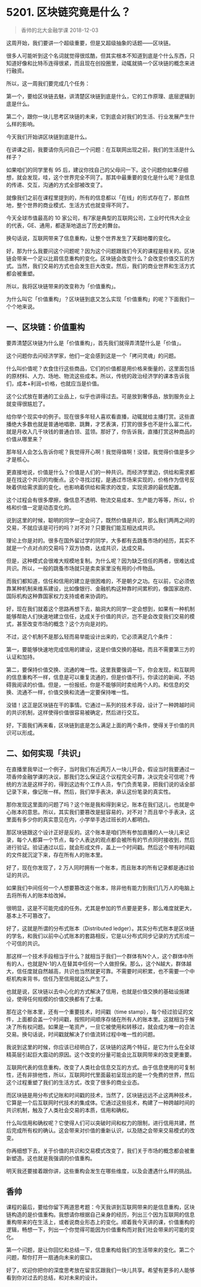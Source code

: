 # 5201. 区块链究竟是什么？
> 香帅的北大金融学课
2018-12-03

这周开始，我们要讲一个超级重要，但是又超级抽象的话题——区块链。

很多人可能听到这个名词就觉得很炫酷，但其实根本不知道到底是个什么东西，只知道好像和比特币连得很紧，而且现在创投圈里，动辄就搞一个区块链的概念来进行融资。

所以，这一周我们要完成几个任务：

第一个，要给区块链去魅，讲清楚区块链到底是什么，它的工作原理、底层逻辑到底是什么。

第二个，跟你一块儿思考区块链的未来，它到底会对我们的生活、行业发展产生什么样的影响。

今天我们开始讲区块链到底是什么。

在讲课之前，我要请你先问自己一个问题：在互联网出现之前，我们的生活是什么样子？

如果咱们的同学里有 95 后，建议你找自己的父母问一下。这个问题你如果仔细想，就会发现，哇，这个世界完全不同了。那其中最重要的变化是什么呢？是信息的传递、交互，沟通的方式全部被改变了。

就像我们之前在课程里提到的，所有的信息都以「在线」的形式存在了，那自然地，整个世界的商业模式、生活方式也就变得不同了。

今天全球市值最高的 10 家公司，有7家是典型的互联网公司，工业时代伟大企业的代表，GE、通用，都逐渐地退出了历史的舞台。

换句话说，互联网带来了信息重构，让整个世界发生了天翻地覆的变化。

好，那为什么我要问这个问题呢？因为这个问题跟我们今天的课程是相关的。区块链会带来一个足以比肩信息重构的变化。区块链会改变什么？会改变价值交互的方式。当然，我们交易的方式也会发生巨大改变。然后，我们的商业世界和生活方式都会被重塑。

所以，我将区块链带来的改变称为「价值重构」。

为什么叫它「价值重构」？区块链到底又怎么实现「价值重构」的呢？下面我们一个个地来说。

## 一、区块链：价值重构
要弄清楚区块链为什么是「价值重构」，首先我们就得弄清楚什么是「价值」。

这个问题你去问经济学家，他们一定会感到这是一个「拷问灵魂」的问题。

什么叫价值呢？衣食住行这些商品，它们的价值都是用价格来衡量的，这里面包括的原材料、人力、场地、物流这些成本。所以，传统的政治经济学的课本告诉我们，成本+利润=价格，也就应当是价值。

这个公式放在普通的工业品上，似乎也讲得过去。可是放到奢侈品，放到服务业上就变得很尴尬了。

给你举个现实中的例子。现在很多年轻人喜欢看直播，动辄就给主播打赏。这些直播绝大多数也就是普通地唱歌、跳舞，才艺表演，打赏的很多也不是什么富二代，就是月收入几千块钱的普通白领、蓝领。那好了，你告诉我，直播打赏这种商品的价值从哪里来？

那年轻人会怎么告诉你呢？我觉得开心啊！我觉得值啊！没错，我觉得价值是多少才是核心。

更直接地说，价值是什么？价值是人们的一种共识。而经济学里边，供给和需求都是在找这个共识的均衡点。这个寻找过程，是通过市场来实现的，价格作为信号反映着供给需求面的变化，也影响着供给和需求的改变，实现资源的最优配置。

这个过程会有很多摩擦，像信息不透明、物流交易成本、生产能力等等，所以，价格和价值一定是动态变化的。

说到这里的时候，聪明的同学一定会问了，既然价值是共识，那么我们两两之间的交易，不就应该是可行的吗？对不对？只要我们能互相达成共识。

理论上你是对的。很多在国外留过学的同学，大多都有去跳蚤市场的经历，其实不就是一个点对点的交易吗？双方协商，达成共识，达成交易。

但是，这种模式会很难大规模地复制。为什么呢？因为缺乏信任的两者，很难达成共识。所以，一般的跳蚤市场就只是卖卖家里没有用的小件物品。

而我们都知道，信任和信用的建立是很困难的，不是朝夕之功。在以前，它必须依靠某种机制来维系建设，比如像银行、金融机构这种靠时间累积的，像国家政府、国际机构这种靠国家权力支持或者来协调的。

好，现在我们就着这个思路再想下去，脑洞大的同学一定会想到，如果有一种机制能够帮助人们快速地建立信任，达成关于价值的共识，岂不是会改变我们交易的模式，甚至改变市场的概念？这个方向是对的。

不过，这个机制不是那么轻而易举能设计出来的，它必须满足几个条件：

第一，要能够快速地完成信用的建设，这是价值交换的基础，而且不需要第三方的认证和加持。

第二，要保持价值交换、流通的唯一性。这里我要强调一下，你会发现，和互联网的信息重构不一样，信息是可以重复流通的，但是价值不行。你读过的新闻，不妨碍我阅读的价值。但是，一份报纸，你是不能够同时卖给两个人的。和信息的交换、流通不一样，价值交换和流通一定要保持唯一性。

没错！这正是区块链在干的事情。它通过一系列的技术手段，设计了一种跨越时间的共识机制，这样使得价值很容易被确定，然后进行交互。

好，下面我们再来看，区块链到底是怎么满足上面的两个条件，使得关于价值的共识可以形成。

## 二、如何实现「共识」
在直播里我举过一个例子，当时我们有近两万人一块儿开会，假设当时我要通过一项香帅金融学课的决议，那我们怎么保证这个议程完全可靠，决议完全可信呢？传统的方法是这样子的，得到这边有个工作人员，专门负责笔录，把我们说的话全部记录下来，像记账一样。然后，我们举手表决，承认这份笔录的真实性。

那你发现这里面的问题了吗？这个账是我和得到来记，账本在我们这儿，也就是中心账本的意思。所以，其实我们要篡改是挺容易的，对不对？而且举个手表决，这里面有多少你的真实意见在内，小学举手选过班长的人都明白。

那区块链跟这个设计正好是反的。这个账本是咱们所有参加直播的人一块儿来记录，每个人都算一个节点，每个人表达的观点都会被所有的节点同时接收到，然后进行验证。验证通过以后，就会形成文件，盖上一个时间戳。然后这个带有时间戳的文件就沉淀下来，存在所有人的账本里。

好了，现在你发现了，2 万人同时拥有一个账本，而且账本的所有记录都是通过验证的共识。

如果我们中间任何一个人想要篡改这个账本，除非他有能力到我们几万人的电脑上去将所有人的账本给改掉。

很明显，这是不可能完成的任务。尤其是参加的节点要是更多，那么难度就更大，基本上不可篡改了。

好了，这就是所谓的分布式账本（Distributed ledger）。其实分布式账本是区块链的学名，和我们以前中心式账本的套路相反，它是以分布式同步记录的方式形成一个可信的共识。

那这样一个技术手段相当于什么？就相当于我们一个群体有N个人，这个群体中所有的人，也就是N-1的人在替其中任何一个人做担保。那么，这个N越大，群体越大，信任度就自然越高，共识也当然就更可靠。不需要时间积累，也不需要一个中枢机构来背书，信任乃至信用就这么产生了。

也就是说，区块链以去中心化的方式解决了信用，也就是价值交换的基础设施建设，使得任何规模的价值交换都有了土壤。

那在这个账本里，还有一个重要技术，时间戳（time stamp），每个经过验证的文件，上面都会盖一个时间戳，按照时间顺序存储在所有人的账本里。这就相当于解决了所有权问题。如果是一笔资产，一旦它被使用和转移过，就会成为唯一的合法交易。换句话说，时间戳就解决了价值流转过程中唯一性的问题。

我说到这里的时候，你应该已经明白了，区块链的这两个特征，是它为什么在全球精英层引起巨大震动的原因。这个改变的分量可能会比互联网带来的改变更重要。

互联网代表的信息重构，改变了人类社会信息交互的方式。由于信息使用的可复制性，还有非排他性，所以，互联网时代里面最初呈现出的是一个免费的世界，然后这个过程重塑了我们的生活方式，改变了很多的商业业态。

而区块链是用分布式记账和时间戳的技术，当然了，区块链远远不止这两种技术，它算是一个后互联网时代技术的集成体。它通过这些技术，构建了一种跨越时间的共识机制，触及了人类社会交易的本质，信用和确权。

什么叫信用和确权呢？它使得人们可以突破时间和权力的限制，进行信用共建，然后完成所有权的确认。这会带来对价值的重新认识，以及随之会带来交易模式的改变。

你再细想下去，关于价值的共识和交易模式改变了，我们关于市场的概念都会被重新塑造。这也就是我强调的价值重构。

明天我还要接着跟你讲，这些重构会发生在哪些维度，以及会遭遇什么样的挑战。

## 香帅
课程的最后，要给你留下两道思考题：今天我讲到互联网带来的是信息重构，区块链构造的是价值重构。我想请你根据自己亲身的经历，列出三个因为互联网的信息重构带来的在生活上，或者说商业形态上的变化。顺着我今天讲的课，价值重构的逻辑，畅想一下，列出一个你觉得可能因为价值重构而对我们社会带来的可能的变化。

第一个问题，是让你回忆和总结一下，信息重构给我们的生活带来的变化。第二个问题，帮你打开一扇通向未来的窗口。

好了，欢迎你把你的深度思考放在留言区跟我们一块儿共享。希望有更多的人能够看到你对过去的总结，和对未来的设计。
